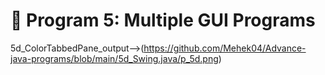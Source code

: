 # 📌 Program 5: Multiple GUI Programs

5d_ColorTabbedPane_output-->(https://github.com/Mehek04/Advance-java-programs/blob/main/5d_Swing.java/p_5d.png)
